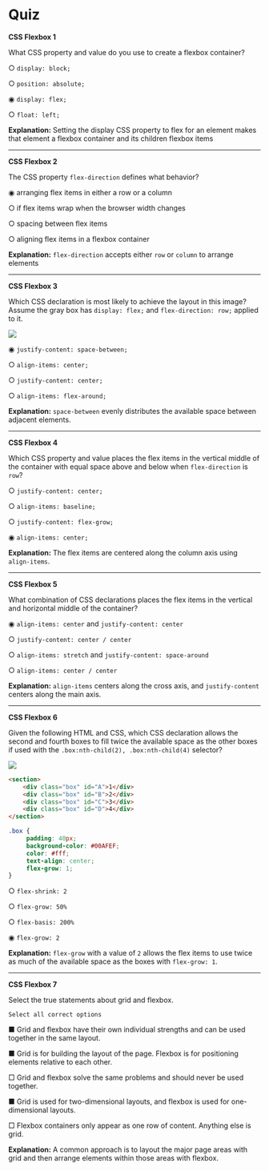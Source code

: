 # Quiz

**CSS Flexbox 1**

What CSS property and value do you use to create a flexbox container?

○ `display: block;`

○ `position: absolute;`

◉ `display: flex;`

○ `float: left;`

**Explanation:** Setting the display CSS property to flex for an element makes that element a flexbox container and its children flexbox items

---

**CSS Flexbox 2**

The CSS property `flex-direction` defines what behavior?

◉ arranging flex items in either a row or a column

○ if flex items wrap when the browser width changes

○ spacing between flex items

○ aligning flex items in a flexbox container

**Explanation:** `flex-direction` accepts either `row` or `column` to arrange elements

---

**CSS Flexbox 3**

Which CSS declaration is most likely to achieve the layout in this image? Assume the gray box has `display: flex;` and `flex-direction: row;` applied to it.

![](https://user-images.githubusercontent.com/94882786/176939438-95f60735-53d3-4433-bb6c-d61b6eed7cc0.gif)

◉ `justify-content: space-between;`

○ `align-items: center;`

○ `justify-content: center;`

○ `align-items: flex-around;`

**Explanation:** `space-between` evenly distributes the available space between adjacent elements.

---

**CSS Flexbox 4**

Which CSS property and value places the flex items in the vertical middle of the container with equal space above and below when `flex-direction` is `row`?

○ `justify-content: center;`

○ `align-items: baseline;`

○ `justify-content: flex-grow;`

◉ `align-items: center;`

**Explanation:** The flex items are centered along the column axis using `align-items`.

---

**CSS Flexbox 5**

What combination of CSS declarations places the flex items in the vertical and horizontal middle of the container?

◉ `align-items: center` and `justify-content: center`

○ `justify-content: center / center`

○ `align-items: stretch` and `justify-content: space-around`

○ `align-items: center / center`

**Explanation:** `align-items` centers along the cross axis, and `justify-content` centers along the main axis.

---

**CSS Flexbox 6**

Given the following HTML and CSS, which CSS declaration allows the second and fourth boxes to fill twice the available space as the other boxes if used with the `.box:nth-child(2), .box:nth-child(4)` selector?

![](https://user-images.githubusercontent.com/94882786/176939629-4092936f-4498-4707-a088-2a2b2d24fc19.png)

```html
<section>
    <div class="box" id="A">1</div>
    <div class="box" id="B">2</div>
    <div class="box" id="C">3</div>
    <div class="box" id="D">4</div>
</section>
```

```css
.box {
     padding: 40px;
     background-color: #00AFEF;
     color: #fff;
     text-align: center;
     flex-grow: 1;
}
```

○ `flex-shrink: 2`

○ `flex-grow: 50%`

○ `flex-basis: 200%`

◉ `flex-grow: 2`

**Explanation:** `flex-grow` with a value of `2` allows the flex items to use twice as much of the available space as the boxes with `flex-grow: 1`.

---

**CSS Flexbox 7**

Select the true statements about grid and flexbox.

	Select all correct options

■ Grid and flexbox have their own individual strengths and can be used together in the same layout.

■ Grid is for building the layout of the page. Flexbox is for positioning elements relative to each other.

□ Grid and flexbox solve the same problems and should never be used together.

■ Grid is used for two-dimensional layouts, and flexbox is used for one-dimensional layouts.

□ Flexbox containers only appear as one row of content. Anything else is grid.

**Explanation:** A common approach is to layout the major page areas with grid and then arrange elements within those areas with flexbox.
